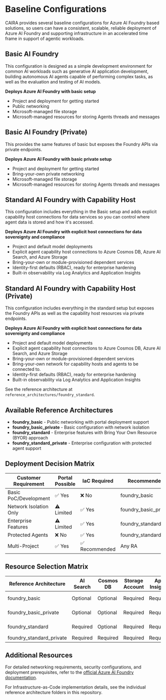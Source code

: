 # Baseline Configurations

CAIRA provides several baseline configurations for Azure AI Foundry based solutions, so users can have a consistent, scalable, reliable deployment of Azure AI Foundry and supporting infrastructure in an accelerated time frame in support of agentic workloads.

## Basic AI Foundry

This configuration is designed as a simple development environment for common AI workloads such as generative AI application development, building autonomous AI agents capable of performing complex tasks, as well as the evaluation and testing of AI models.

**Deploys Azure AI Foundry with basic setup**

- Project and deployment for getting started
- Public networking
- Microsoft-managed file storage
- Microsoft-managed resources for storing Agents threads and messages

## Basic AI Foundry (Private)

This provides the same features of basic but exposes the Foundry APIs via private endpoints.

**Deploys Azure AI Foundry with basic private setup**

- Project and deployment for getting started
- Bring-your-own private networking
- Microsoft-managed file storage
- Microsoft-managed resources for storing Agents threads and messages

## Standard AI Foundry with Capability Host

This configuration includes everything in the Basic setup and adds explicit capability host connections for data services so you can control where agent data is stored and how it's accessed.

**Deploys Azure AI Foundry with explicit host connections for data sovereignty and compliance**

- Project and default model deployments
- Explicit agent capability host connections to Azure Cosmos DB, Azure AI Search, and Azure Storage
- Bring-your-own or module-provisioned dependent services
- Identity-first defaults (RBAC), ready for enterprise hardening
- Built-in observability via Log Analytics and Application Insights

## Standard AI Foundry with Capability Host (Private)

This configuration includes everything in the standard setup but exposes the Foundry APIs as well as the capability host resources via private endpoints.

**Deploys Azure AI Foundry with explicit host connections for data sovereignty and compliance**

- Project and default model deployments
- Explicit agent capability host connections to Azure Cosmos DB, Azure AI Search, and Azure Storage
- Bring-your-own or module-provisioned dependent services
- Bring-your-own network for capability hosts and agents to be connected to.
- Identity-first defaults (RBAC), ready for enterprise hardening
- Built-in observability via Log Analytics and Application Insights

See the reference architecture at `reference_architectures/foundry_standard`.

## Available Reference Architectures

- **foundry_basic** - Public networking with portal deployment support
- **foundry_basic_private** - Basic configuration with network isolation
- **foundry_standard** - Enterprise features with Bring Your Own Resource (BYOR) approach
- **foundry_standard_private** - Enterprise configuration with protected agent support

## Deployment Decision Matrix

| Customer Requirement   | Portal Possible | IaC Required  | Recommended RA           |
|------------------------|-----------------|---------------|--------------------------|
| Basic PoC/Development  | ✅ Yes           | ❌ No          | foundry_basic            |
| Network Isolation Only | ⚠️ Limited      | ✅ Yes         | foundry_basic_private    |
| Enterprise Features    | ⚠️ Limited      | ✅ Yes         | foundry_standard         |
| Protected Agents       | ❌ No            | ✅ Yes         | foundry_standard_private |
| Multi-Project          | ✅ Yes           | ✅ Recommended | Any RA                   |

## Resource Selection Matrix

| Reference Architecture   | AI Search | Cosmos DB | Storage Account | App Insights | Container Apps |
|--------------------------|-----------|-----------|-----------------|--------------|----------------|
| foundry_basic            | Optional  | Optional  | Required        | Required     | Not Supported  |
| foundry_basic_private    | Optional  | Optional  | Required        | Required     | Not Supported  |
| foundry_standard         | Required  | Optional  | Required        | Required     | Not Required   |
| foundry_standard_private | Required  | Required  | Required        | Required     | Required       |

## Additional Resources

For detailed networking requirements, security configurations, and deployment prerequisites, refer to the [official Azure AI Foundry documentation](https://learn.microsoft.com/en-us/azure/ai-foundry/).

For Infrastructure-as-Code implementation details, see the individual reference architecture folders in this repository.
